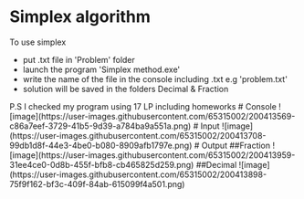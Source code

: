 # Simplex algorithm
To use simplex
<ul>
  <li>put .txt file in 'Problem' folder</li>
  <li>launch the program 'Simplex method.exe'</li>
  <li>write the name of the file in the console including .txt
	e.g 'problem.txt'</li>
  <li>solution will be saved in the folders Decimal & Fraction</li>
</ul>
P.S I checked my program using 17 LP including homeworks	
# Console
![image](https://user-images.githubusercontent.com/65315002/200413569-c86a7eef-3729-41b5-9d39-a784ba9a551a.png)
# Input
![image](https://user-images.githubusercontent.com/65315002/200413708-99db1d8f-44e3-4be0-b080-8909afb1797e.png)
# Output
##Fraction
![image](https://user-images.githubusercontent.com/65315002/200413959-31ee4ce0-0d8b-455f-bfb8-cb465825d259.png)
##Decimal
![image](https://user-images.githubusercontent.com/65315002/200413898-75f9f162-bf3c-409f-84ab-615099f4a501.png)
